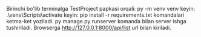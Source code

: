 Birinchi bo'lib terminalga TestProject papkasi orqali:
    py -m venv venv
keyin:
    .\venv\Scripts\activate
keyin:
    pip install -r requirements.txt
komandalari ketma-ket yoziladi.
    py manage.py runserver
komanda bilan server ishga tushiriladi.
Browserga http://127.0.0.1:8000/api/list url bilan kiriladi.